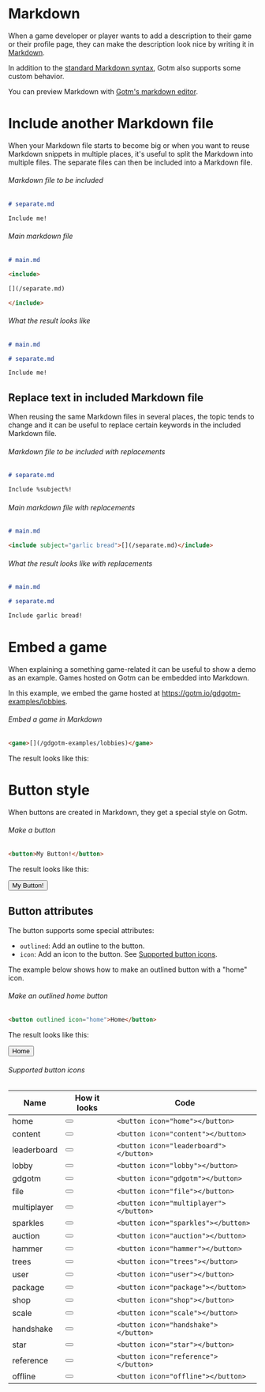 # Markdown

When a game developer or player wants to add a description to their game or their profile page, they can make the description look nice by writing it in [Markdown](https://commonmark.org/help/).

In addition to the [standard Markdown syntax](https://commonmark.org/help/), Gotm also supports some custom behavior.

You can preview Markdown with [Gotm's markdown editor](/editor/markdown).

# Include another Markdown file

When your Markdown file starts to become big or when you want to reuse Markdown snippets in multiple places, it's useful to split the Markdown into multiple files. The separate files can then be included into a Markdown file.

###### Markdown file to be included

```markdown
# separate.md

Include me!
```

###### Main markdown file

```markdown
# main.md

<include>

[](/separate.md)

</include>
```

###### What the result looks like

```markdown
# main.md

# separate.md

Include me!
```

## Replace text in included Markdown file

When reusing the same Markdown files in several places, the topic tends to change and it can be useful to replace certain keywords in the included Markdown file.

###### Markdown file to be included with replacements

```markdown
# separate.md

Include %subject%!
```

###### Main markdown file with replacements

```markdown
# main.md

<include subject="garlic bread">[](/separate.md)</include>
```

###### What the result looks like with replacements

```markdown
# main.md

# separate.md

Include garlic bread!
```

# Embed a game

When explaining a something game-related it can be useful to show a demo as an example. Games hosted on Gotm can be embedded into Markdown.

In this example, we embed the game hosted at https://gotm.io/gdgotm-examples/lobbies.

###### Embed a game in Markdown

```markdown
<game>[](/gdgotm-examples/lobbies)</game>
```

The result looks like this:

<game>[](/gdgotm-examples/lobbies)</game>

# Button style

When buttons are created in Markdown, they get a special style on Gotm.

###### Make a button

```markdown
<button>My Button!</button>
```

The result looks like this:

<button>My Button!</button>

## Button attributes

The button supports some special attributes:

- `outlined`: Add an outline to the button.
- `icon`: Add an icon to the button. See [Supported button icons](#supported-button-icons).

The example below shows how to make an outlined button with a "home" icon.

###### Make an outlined home button

```markdown
<button outlined icon="home">Home</button>
```

The result looks like this:

<button outlined icon="home">Home</button>

###### Supported button icons

| Name        | How it looks                         | Code                                   |
| ----------- | ------------------------------------ | -------------------------------------- |
| home        | <button icon="home"></button>        | `<button icon="home"></button>`        |
| content     | <button icon="content"></button>     | `<button icon="content"></button>`     |
| leaderboard | <button icon="leaderboard"></button> | `<button icon="leaderboard"></button>` |
| lobby       | <button icon="lobby"></button>       | `<button icon="lobby"></button>`       |
| gdgotm      | <button icon="gdgotm"></button>      | `<button icon="gdgotm"></button>`      |
| file        | <button icon="file"></button>        | `<button icon="file"></button>`        |
| multiplayer | <button icon="multiplayer"></button> | `<button icon="multiplayer"></button>` |
| sparkles    | <button icon="sparkles"></button>    | `<button icon="sparkles"></button>`    |
| auction     | <button icon="auction"></button>     | `<button icon="auction"></button>`     |
| hammer      | <button icon="hammer"></button>      | `<button icon="hammer"></button>`      |
| trees       | <button icon="trees"></button>       | `<button icon="trees"></button>`       |
| user        | <button icon="user"></button>        | `<button icon="user"></button>`        |
| package     | <button icon="package"></button>     | `<button icon="package"></button>`     |
| shop        | <button icon="shop"></button>        | `<button icon="shop"></button>`        |
| scale       | <button icon="scale"></button>       | `<button icon="scale"></button>`       |
| handshake   | <button icon="handshake"></button>   | `<button icon="handshake"></button>`   |
| star        | <button icon="star"></button>        | `<button icon="star"></button>`        |
| reference   | <button icon="reference"></button>   | `<button icon="reference"></button>`   |
| offline     | <button icon="offline"></button>     | `<button icon="offline"></button>`     |

